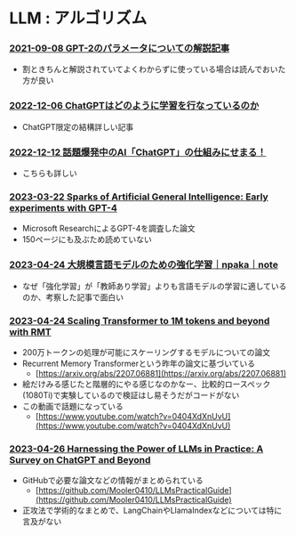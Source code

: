 # LLM : アルゴリズム

### [2021-09-08 GPT-2のパラメータについての解説記事](https://zenn.dev/tyaahan/articles/a8d99900000002)

- 割ときちんと解説されていてよくわからずに使っている場合は読んでおいた方が良い

### [2022-12-06 ChatGPTはどのように学習を行なっているのか](https://zenn.dev/ttya16/articles/chatgpt20221205)

- ChatGPT限定の結構詳しい記事

### [2022-12-12 話題爆発中のAI「ChatGPT」の仕組みにせまる！](https://qiita.com/omiita/items/c355bc4c26eca2817324)

- こちらも詳しい

### [2023-03-22 Sparks of Artificial General Intelligence: Early experiments with GPT-4](https://arxiv.org/abs/2303.12712)

- Microsoft ResearchによるGPT-4を調査した論文
- 150ページにも及ぶため読めていない

### [2023-04-24 大規模言語モデルのための強化学習｜npaka｜note](https://note.com/npaka/n/ne6d2e7e076ea)

- なぜ「強化学習」が「教師あり学習」よりも言語モデルの学習に適しているのか、考察した記事で面白い

### [2023-04-24 Scaling Transformer to 1M tokens and beyond with RMT](https://arxiv.org/abs/2304.11062)

- 200万トークンの処理が可能にスケーリングするモデルについての論文
- Recurrent Memory Transformerという昨年の論文に基づいている
  - [https://arxiv.org/abs/2207.06881](https://arxiv.org/abs/2207.06881)
- 絵だけみる感じたと階層的にやる感じなのかなー、比較的ロースペック(1080Ti)で実験しているので検証はし易そうだがコードがない
- この動画で話題になっている
  - [https://www.youtube.com/watch?v=0404XdXnUvU](https://www.youtube.com/watch?v=0404XdXnUvU)

### [2023-04-26 Harnessing the Power of LLMs in Practice: A Survey on ChatGPT and Beyond](https://www.researchgate.net/publication/370224758_Harnessing_the_Power_of_LLMs_in_Practice_A_Survey_on_ChatGPT_and_Beyond)

- GitHubで必要な論文などの情報がまとめられている
  - [https://github.com/Mooler0410/LLMsPracticalGuide](https://github.com/Mooler0410/LLMsPracticalGuide)
- 正攻法で学術的なまとめで、LangChainやLlamaIndexなどについては特に言及がない